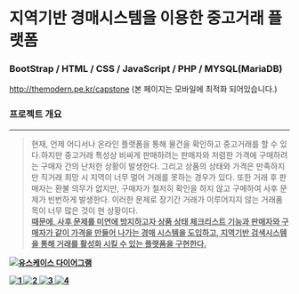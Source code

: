 # 지역기반 경매시스템을 이용한 중고거래 플랫폼
### BootStrap / HTML / CSS / JavaScript / PHP / MYSQL(MariaDB)

http://themodern.pe.kr/capstone (본 페이지는 모바일에 최적화 되어있습니다.)



### 프로젝트 개요
------------
>  현재, 언제 어디서나 온라인 플랫폼을 통해 물건을 확인하고 중고거래를 할 수 있다.하지만 중고거래 특성상 비싸게 판매하려는 판매자와 저렴한 가격에 구매하려는 구매자 간의 난처한 상황이 발생한다. 그리고 상품의 상태와 가격은 만족하지만 직거래 희망 시 지역이 너무 멀어 거래를 못하는 경우가 있다. 또한 거래 후 판매자는 환불 의무가 없지만, 구매자가 철저히 확인을 하지 않고 구매하여 사후 문제가 빈번하게 발생한다. 이러한 문제로 장기간 거래가 이루어지지 않는 거래품목이 너무 많은 것이 현 상황이다.<br>
<strong><u>  때문에, 사후 문제를 미연에 방지하고자 상품 상태 체크리스트 기능과 판매자와 구매자가 같이 가격을 만들어 나가는 경매 시스템을 도입하고, 지역기반 검색시스템을 통해 거래를 활성화 시킬 수 있는 플랫폼을 구현한다.


![유스케이스 다이어그램](https://user-images.githubusercontent.com/75834395/102696883-00fb2d00-4275-11eb-9170-f95ce0579db2.jpg)






![1](https://user-images.githubusercontent.com/75834395/103170910-534ad800-488b-11eb-9001-2e11a7f2a929.jpg)
![2](https://user-images.githubusercontent.com/75834395/103170796-7f198e00-488a-11eb-9ffd-a6c5d803c709.jpg)
![3](https://user-images.githubusercontent.com/75834395/103170797-7fb22480-488a-11eb-81e3-737ed45e8ae0.jpg)
![4](https://user-images.githubusercontent.com/75834395/103170798-7fb22480-488a-11eb-88f1-03e2775c3eb1.jpg)
